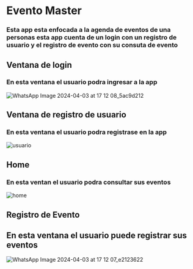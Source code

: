 # Evento Master

### Esta app esta enfocada a la agenda de eventos de una personas esta app cuenta de un login con un registro de usuario y el registro de evento con su consuta de evento 


## Ventana de login

### En esta ventana el usuario podra ingresar a la app
![WhatsApp Image 2024-04-03 at 17 12 08_5ac9d212](https://github.com/josueRusso/ProyectoFinal_Ap2_Eventos/assets/132959304/53f8c3fd-f530-4b8a-a9d3-3985768c62a9)

## Ventana de registro de usuario

### En esta ventana el usuario podra registrase en la app

![usuario](https://github.com/josueRusso/ProyectoFinal_Ap2_Eventos/assets/132959304/013c59e0-5ba6-4c9a-b0d0-782d4ffdef5f)

## Home 

### En esta ventan el usuario podra consultar sus eventos 
![home](https://github.com/josueRusso/ProyectoFinal_Ap2_Eventos/assets/132959304/935b0927-6c2a-4283-99d4-fe88e02c470b)

## Registro de Evento

## En esta ventana el usuario puede registrar sus eventos 
![WhatsApp Image 2024-04-03 at 17 12 07_e2123622](https://github.com/josueRusso/ProyectoFinal_Ap2_Eventos/assets/132959304/9076273c-198a-4c9d-941f-25d504d232e5)

